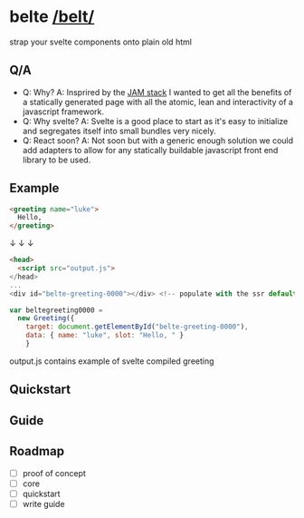 # belte [/belt/](https://dictionary.cambridge.org/pronunciation/english/belt)
strap your svelte components onto plain old html

## Q/A
- Q: Why?
  A: Insprired by the [JAM stack](https://jamstack.org/) I wanted to get all the benefits of a statically generated page with all the atomic, lean and interactivity of a javascript framework.
- Q: Why svelte?
  A: Svelte is a good place to start as it's easy to initialize and segregates itself into small bundles very nicely.
- Q: React soon?
  A: Not soon but with a generic enough solution we could add adapters to allow for any statically buildable javascript front end library to be used.

## Example

```html
<greeting name="luke">
  Hello, 
</greeting>
```

&darr; &darr; &darr;

```html
<head>
  <script src="output.js">
</head>
...
<div id="belte-greeting-0000"></div> <!-- populate with the ssr default fields -->
```
```javascript
var beltegreeting0000 = 
  new Greeting({
    target: document.getElementById("belte-greeting-0000"),
    data: { name: "luke", slot: "Hello, " }
    }
```

output.js contains example of svelte compiled greeting

## Quickstart

## Guide

## Roadmap
- [ ] proof of concept
- [ ] core
- [ ] quickstart
- [ ] write guide
